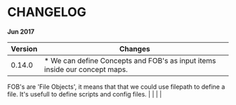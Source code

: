 
# CHANGELOG

**Jun 2017**

|Version |Changes |
|------- |------- |
|0.14.0  | * We can define Concepts and FOB's as input items inside our concept maps.
FOB's are 'File Objects', it means that that we could use filepath to define a file.
It's usefull to define scripts and config files. |
|        |        |
